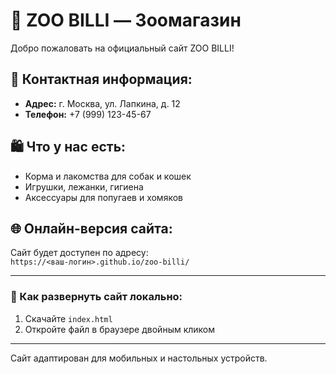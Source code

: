 # 🐾 ZOO BILLI — Зоомагазин

Добро пожаловать на официальный сайт ZOO BILLI!

## 📍 Контактная информация:
- **Адрес:** г. Москва, ул. Лапкина, д. 12  
- **Телефон:** +7 (999) 123-45-67

## 🛍 Что у нас есть:
- Корма и лакомства для собак и кошек
- Игрушки, лежанки, гигиена
- Аксессуары для попугаев и хомяков

## 🌐 Онлайн-версия сайта:
Сайт будет доступен по адресу:  
`https://<ваш-логин>.github.io/zoo-billi/`

---

### 🚀 Как развернуть сайт локально:

1. Скачайте `index.html`
2. Откройте файл в браузере двойным кликом

---

Сайт адаптирован для мобильных и настольных устройств.